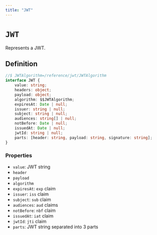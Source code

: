 ```yaml
---
title: "JWT"
---
```


# `JWT`

Represents a JWT.

## Definition

```ts
//$ JWTAlgorithm=/reference/jwt/JWTAlgorithm
interface JWT {
	value: string;
	headers: object;
	payload: object;
	algorithm: $$JWTAlgorithm;
	expiresAt: Date | null;
	issuer: string | null;
	subject: string | null;
	audiences: string[] | null;
	notBefore: Date | null;
	issuedAt: Date | null;
	jwtId: string | null;
	parts: [header: string, payload: string, signature: string];
}
```

### Properties

- `value`: JWT string
- `header`
- `payload`
- `algorithm`
- `expiresAt`: `exp` claim
- `issuer`: `iss` claim
- `subject`: `sub` claim
- `audiences`: `aud` claims
- `notBefore`: `nbf` claim
- `issuedAt`: `iat` claim
- `jwtId`: `jti` claim
- `parts`: JWT string separated into 3 parts
